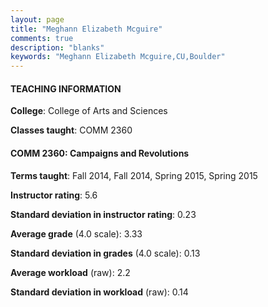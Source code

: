 ```yaml
---
layout: page
title: "Meghann Elizabeth Mcguire" 
comments: true
description: "blanks"
keywords: "Meghann Elizabeth Mcguire,CU,Boulder"
---
```

<head>
<script src="https://ajax.googleapis.com/ajax/libs/jquery/2.1.3/jquery.min.js"></script>
<script src="https://dl.dropboxusercontent.com/s/pc42nxpaw1ea4o9/highcharts.js?dl=0"></script>
<!-- <script src="../assets/js/highcharts.js"></script> -->
<style type="text/css">@font-face {
	font-family: "Bebas Neue";
	src: url(https://www.filehosting.org/file/details/544349/BebasNeue Regular.otf) format("opentype");
	}
	h1.Bebas { 
		font-family: "Bebas Neue", Verdana, Tahoma;
	}
</style>
</head>
	   
#### TEACHING INFORMATION

**College**: College of Arts and Sciences

**Classes taught**: COMM 2360

#### COMM 2360: Campaigns and Revolutions

**Terms taught**: Fall 2014, Fall 2014, Spring 2015, Spring 2015

**Instructor rating**: 5.6

**Standard deviation in instructor rating**: 0.23

**Average grade** (4.0 scale): 3.33

**Standard deviation in grades** (4.0 scale): 0.13

**Average workload** (raw): 2.2

**Standard deviation in workload** (raw): 0.14

